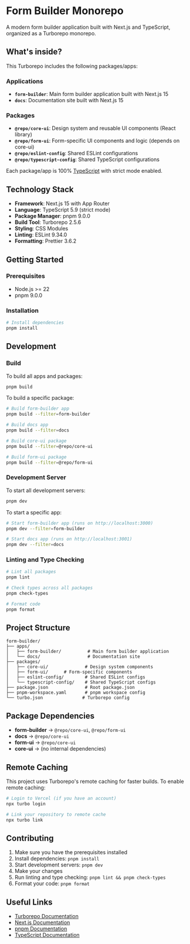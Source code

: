 # Form Builder Monorepo

A modern form builder application built with Next.js and TypeScript, organized as a Turborepo monorepo.

## What's inside?

This Turborepo includes the following packages/apps:

### Applications

- **`form-builder`**: Main form builder application built with Next.js 15
- **`docs`**: Documentation site built with Next.js 15

### Packages

- **`@repo/core-ui`**: Design system and reusable UI components (React library)
- **`@repo/form-ui`**: Form-specific UI components and logic (depends on core-ui)
- **`@repo/eslint-config`**: Shared ESLint configurations
- **`@repo/typescript-config`**: Shared TypeScript configurations

Each package/app is 100% [TypeScript](https://www.typescriptlang.org/) with strict mode enabled.

## Technology Stack

- **Framework**: Next.js 15 with App Router
- **Language**: TypeScript 5.9 (strict mode)
- **Package Manager**: pnpm 9.0.0
- **Build Tool**: Turborepo 2.5.6
- **Styling**: CSS Modules
- **Linting**: ESLint 9.34.0
- **Formatting**: Prettier 3.6.2

## Getting Started

### Prerequisites

- Node.js >= 22
- pnpm 9.0.0

### Installation

```sh
# Install dependencies
pnpm install
```

## Development

### Build

To build all apps and packages:

```sh
pnpm build
```

To build a specific package:

```sh
# Build form-builder app
pnpm build --filter=form-builder

# Build docs app
pnpm build --filter=docs

# Build core-ui package
pnpm build --filter=@repo/core-ui

# Build form-ui package
pnpm build --filter=@repo/form-ui
```

### Development Server

To start all development servers:

```sh
pnpm dev
```

To start a specific app:

```sh
# Start form-builder app (runs on http://localhost:3000)
pnpm dev --filter=form-builder

# Start docs app (runs on http://localhost:3001)
pnpm dev --filter=docs
```

### Linting and Type Checking

```sh
# Lint all packages
pnpm lint

# Check types across all packages
pnpm check-types

# Format code
pnpm format
```

## Project Structure

```
form-builder/
├── apps/
│   ├── form-builder/          # Main form builder application
│   └── docs/                  # Documentation site
├── packages/
│   ├── core-ui/              # Design system components
│   ├── form-ui/      # Form-specific components
│   ├── eslint-config/        # Shared ESLint configs
│   └── typescript-config/    # Shared TypeScript configs
├── package.json              # Root package.json
├── pnpm-workspace.yaml       # pnpm workspace config
└── turbo.json               # Turborepo config
```

## Package Dependencies

- **form-builder** → `@repo/core-ui`, `@repo/form-ui`
- **docs** → `@repo/core-ui`
- **form-ui** → `@repo/core-ui`
- **core-ui** → (no internal dependencies)

## Remote Caching

This project uses Turborepo's remote caching for faster builds. To enable remote caching:

```sh
# Login to Vercel (if you have an account)
npx turbo login

# Link your repository to remote cache
npx turbo link
```

## Contributing

1. Make sure you have the prerequisites installed
2. Install dependencies: `pnpm install`
3. Start development servers: `pnpm dev`
4. Make your changes
5. Run linting and type checking: `pnpm lint && pnpm check-types`
6. Format your code: `pnpm format`

## Useful Links

- [Turborepo Documentation](https://turborepo.com/docs)
- [Next.js Documentation](https://nextjs.org/docs)
- [pnpm Documentation](https://pnpm.io/)
- [TypeScript Documentation](https://www.typescriptlang.org/docs/)
